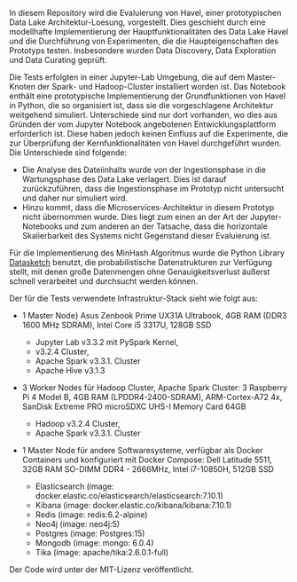 In diesem Repository wird die Evaluierung von Havel, einer prototypischen Data Lake Architektur-Loesung, vorgestellt. Dies geschieht durch eine modellhafte Implementierung der Hauptfunktionalitäten des Data Lake Havel und die Durchführung von Experimenten, die die Haupteigenschaften des Prototyps testen. Insbesondere wurden Data Discovery, Data Exploration und Data Curating geprüft.


Die Tests erfolgten in einer Jupyter-Lab Umgebung, die auf dem Master-Knoten der Spark- und Hadoop-Cluster installiert worden ist. Das Notebook enthält eine prototypische Implementierung der Grundfunktionen von Havel in Python, die so organisiert ist, dass sie die vorgeschlagene Architektur weitgehend simuliert. Unterschiede sind nur dort vorhanden, wo dies aus Gründen der vom Jupyter Notebook angebotenen Entwicklungsplattform erforderlich ist. Diese haben jedoch keinen Einfluss auf die Experimente, die zur Überprüfung der Kernfunktionalitäten von Havel durchgeführt wurden. Die Unterschiede sind folgende:

- Die Analyse des Dateiinhalts wurde von der Ingestionsphase in die Wartungsphase des Data Lake verlagert. Dies ist darauf zurückzuführen, dass die Ingestionsphase im Prototyp nicht untersucht und daher nur simuliert wird. 
- Hinzu kommt, dass die Microservices-Architektur in diesem Prototyp nicht übernommen wurde. Dies liegt zum einen an der Art der Jupyter-Notebooks und zum anderen an der Tatsache, dass die horizontale Skalierbarkeit des Systems nicht Gegenstand dieser Evaluierung ist.

Für die Implementierung des MinHash Algoritmus wurde die Python Library [Datasketch](https://github.com/ekzhu/datasketch) benutzt, die probabilistische Datenstrukturen zur Verfügung stellt, mit denen große Datenmengen ohne Genauigkeitsverlust äußerst schnell verarbeitet und durchsucht werden können.


Der für die Tests verwendete Infrastruktur-Stack sieht wie folgt aus:

- 1 Master Node} Asus Zenbook Prime UX31A Ultrabook, 4GB RAM (DDR3 1600 MHz SDRAM), Intel Core i5 3317U, 128GB SSD
    - Jupyter Lab v3.3.2 mit PySpark Kernel, 
    - v3.2.4 Cluster, 
    - Apache Spark v3.3.1. Cluster
    - Apache Hive v3.1.3

- 3 Worker Nodes für Hadoop Cluster, Apache Spark Cluster: 3 Raspberry Pi 4 Model B, 4GB RAM (LPDDR4-2400-SDRAM), ARM-Cortex-A72 4x, SanDisk Extreme PRO microSDXC UHS-I Memory Card 64GB
    - Hadoop v3.2.4 Cluster, 
    - Apache Spark v3.3.1. Cluster

- 1 Master Node für andere Softwaresysteme, verfügbar als Docker Containers und konfiguriert mit Docker Compose: Dell Latitude 5511, 32GB RAM SO-DIMM DDR4 - 2666MHz, Intel i7-10850H, 512GB SSD
    - Elasticsearch (image: docker.elastic.co/elasticsearch/elasticsearch:7.10.1)
    - Kibana (image: docker.elastic.co/kibana/kibana:7.10.1)
    - Redis (image: redis:6.2-alpine)
    - Neo4j (image: neo4j:5)
    - Postgres (image: Postgres:15)
    - Mongodb (image: mongo: 6.0.4)
    - Tika (image: apache/tika:2.6.0.1-full)

Der Code wird unter der MIT-Lizenz veröffentlicht.
